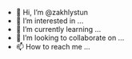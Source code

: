 - 👋 Hi, I’m @zakhlystun
- 👀 I’m interested in ...
- 🌱 I’m currently learning ...
- 💞️ I’m looking to collaborate on ...
- 📫 How to reach me ...

<!---
zakhlystun/zakhlystun is a ✨ special ✨ repository because its `README.md` (this file) appears on your GitHub profile.
You can click the Preview link to take a look at your changes.
--->
